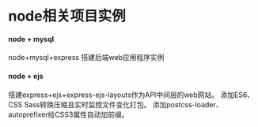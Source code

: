 # node相关项目实例

#### node + mysql
node+mysql+express 搭建后端web应用程序实例

#### node + ejs
搭建express+ejs+express-ejs-layouts作为API中间层的web网站。
添加ES6、CSS Sass转换压缩且实时监控文件变化打包。
添加postcss-loader、autoprefixer给CSS3属性自动加前缀。
